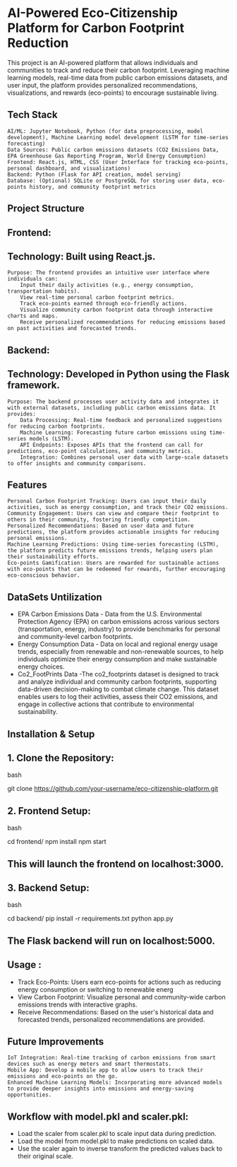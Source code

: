 
# AI-Powered Eco-Citizenship Platform for Carbon Footprint Reduction

This project is an AI-powered platform that allows individuals and communities to track and reduce their carbon footprint. Leveraging machine learning models, real-time data from public carbon emissions datasets, and user input, the platform provides personalized recommendations, visualizations, and rewards (eco-points) to encourage sustainable living.

## Tech Stack

    AI/ML: Jupyter Notebook, Python (for data preprocessing, model development), Machine Learning model development (LSTM for time-series forecasting)
    Data Sources: Public carbon emissions datasets (CO2 Emissions Data, EPA Greenhouse Gas Reporting Program, World Energy Consumption)
    Frontend: React.js, HTML, CSS (User Interface for tracking eco-points, personal dashboard, and visualizations)
    Backend: Python (Flask for API creation, model serving)
    Database: (Optional) SQLite or PostgreSQL for storing user data, eco-points history, and community footprint metrics

## Project Structure
## Frontend:

   ## Technology: Built using React.js.
    Purpose: The frontend provides an intuitive user interface where individuals can:
        Input their daily activities (e.g., energy consumption, transportation habits).
        View real-time personal carbon footprint metrics.
        Track eco-points earned through eco-friendly actions.
        Visualize community carbon footprint data through interactive charts and maps.
        Receive personalized recommendations for reducing emissions based on past activities and forecasted trends.

## Backend:

  ##  Technology: Developed in Python using the Flask framework.
    Purpose: The backend processes user activity data and integrates it with external datasets, including public carbon emissions data. It provides:
        Data Processing: Real-time feedback and personalized suggestions for reducing carbon footprints.
        Machine Learning: Forecasting future carbon emissions using time-series models (LSTM).
        API Endpoints: Exposes APIs that the frontend can call for predictions, eco-point calculations, and community metrics.
        Integration: Combines personal user data with large-scale datasets to offer insights and community comparisons.


## Features

    Personal Carbon Footprint Tracking: Users can input their daily activities, such as energy consumption, and track their CO2 emissions.
    Community Engagement: Users can view and compare their footprint to others in their community, fostering friendly competition.
    Personalized Recommendations: Based on user data and future predictions, the platform provides actionable insights for reducing personal emissions.
    Machine Learning Predictions: Using time-series forecasting (LSTM), the platform predicts future emissions trends, helping users plan their sustainability efforts.
    Eco-points Gamification: Users are rewarded for sustainable actions with eco-points that can be redeemed for rewards, further encouraging eco-conscious behavior.


 ## DataSets Untilization 

- EPA Carbon Emissions Data      - Data from the U.S. Environmental Protection Agency (EPA) on carbon emissions across various sectors (transportation, energy, industry) to provide benchmarks for personal and community-level carbon footprints.
-  Energy Consumption Data      - Data on local and regional energy usage trends, especially from renewable and non-renewable sources, to help individuals optimize their energy consumption and make sustainable energy choices.
-  Co2_FootPrints Data               -The co2_footprints dataset is designed to track and analyze individual and community carbon footprints, supporting data-driven decision-making to combat climate change. This dataset enables users to log their activities, assess their CO2 emissions, and engage in collective actions that contribute to environmental sustainability.


## Installation & Setup
## 1. Clone the Repository:

bash

git clone https://github.com/your-username/eco-citizenship-platform.git

## 2. Frontend Setup:

bash

cd frontend/
npm install
npm start

## This will launch the frontend on localhost:3000.

## 3. Backend Setup:

bash

cd backend/
pip install -r requirements.txt
python app.py

## The Flask backend will run on localhost:5000.


## Usage :

- Track Eco-Points: Users earn eco-points for actions such as reducing energy consumption or switching to renewable energ
- View Carbon Footprint: Visualize personal and community-wide carbon emissions trends with interactive graphs.
- Receive Recommendations: Based on the user's historical data and forecasted trends, personalized recommendations are provided.


## Future Improvements

    IoT Integration: Real-time tracking of carbon emissions from smart devices such as energy meters and smart thermostats.
    Mobile App: Develop a mobile app to allow users to track their emissions and eco-points on the go.
    Enhanced Machine Learning Models: Incorporating more advanced models to provide deeper insights into emissions and energy-saving opportunities.


























## Workflow with model.pkl and scaler.pkl:

- Load the scaler from scaler.pkl to scale input data during prediction.
- Load the model from model.pkl to make predictions on scaled data.
-  Use the scaler again to inverse transform the predicted values back to their original scale.



